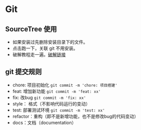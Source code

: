 # Git

## SourceTree 使用

* 如果安装过先删除安装目录下的文件。
* 点击跑一下，关联 git 不用安装。
* 破解教程走一遍。[破解链接](https://www.cnblogs.com/yuanyuan124/p/12564105.html)

## git 提交规则

* chore: 项目初始化 `git commit -m 'chore: 项目搭建'`
* feat: 增加新功能 `git commit -m 'feat: xx'`
* fix: 改bug `git commit -m 'fix: xx'`
* style： 格式（不影响代码运行的变动）
* test: 部署测试环境 `git commit -m 'test: xx'`
* refactor：重构（即不是新增功能，也不是修改bug的代码变动）
* docs：文档（documentation）
